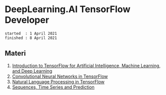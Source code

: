 # DeepLearning.AI TensorFlow Developer

```
started  : 1 April 2021
finished : 8 April 2021
```

## Materi

1. [Introduction to TensorFlow for Artificial Intelligence, Machine Learning, and Deep Learning](01.%20Introduction%20to%20TensorFlow%20for%20Artificial%20Intelligence,%20Machine%20Learning,%20and%20Deep%20Learning/README.md)
2. [Convolutional Neural Networks in TensorFlow](02.%20Convolutional%20Neural%20Networks%20in%20TensorFlow/README.md)
3. [Natural Language Processing in TensorFlow](03.%20Natural%20Language%20Processing%20in%20TensorFlow/README.md)
4. [Sequences, Time Series and Prediction](04.%20Sequences,%20Time%20Series%20and%20Prediction/README.md)